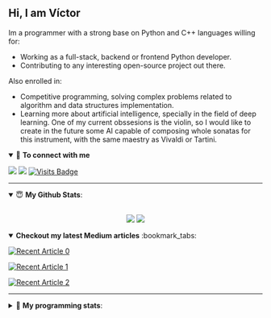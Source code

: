 ## Hi, I am Víctor

Im a programmer with a strong base on Python and C++ languages willing for:
- Working as a full-stack, backend or frontend Python developer.
- Contributing to any interesting open-source project out there.

Also enrolled in:
- Competitive programming, solving complex problems related to algorithm and data structures implementation.
- Learning more about artificial intelligence, specially in the field of deep learning. One of my current obssesions is the violin,
so I would like to create in the future some AI capable of composing whole sonatas for this instrument, with the same maestry as Vivaldi or Tartini.


<details open>
<summary>🤝 <b>To connect with me</b></summary>

<p align = "center">
 
[<img src="https://img.shields.io/badge/linkedin-%230077B5.svg?&style=for-the-badge&logo=linkedin&logoColor=white" />](https://www.linkedin.com/in/vykstorm/)
[<img src = "https://img.shields.io/badge/instagram-%23E4405F.svg?&style=for-the-badge&logo=instagram&logoColor=white">](https://www.instagram.com/stradivarius_nostalgico/)
[![Visits Badge](https://badges.pufler.dev/Vykstorm?style=for-the-badge)](https://github.com/Vykstorm)

</p>

</details>

---

<details open>
 <summary> 😇 <b>My Github Stats</b>: </summary>

<br>

<p align = "center">
  <img src = "https://github-readme-stats.vercel.app/api?username=Vykstorm&show_icons=true&theme=tokyonight&line_height=27">
  <img src = "https://github-readme-stats.vercel.app/api/top-langs/?username=Vykstorm&hide=css,java,html&theme=tokyonight">
</p>

</details>



<details open> 
 <summary><b>Checkout my latest Medium articles</b> :bookmark_tabs:</summary>
 
  <a target="_blank" href="https://github-readme-medium-recent-article.vercel.app/medium/@pratikbaitha04/0"><img src="https://github-readme-medium-recent-article.vercel.app/medium/@pratikbaitha04/0" alt="Recent Article 0"></a>

  <a target="_blank" href="https://github-readme-medium-recent-article.vercel.app/medium/@pratikbaitha04/1"><img src="https://github-readme-medium-recent-article.vercel.app/medium/@pratikbaitha04/1" alt="Recent Article 1"></a>

  <a target="_blank" href="https://github-readme-medium-recent-article.vercel.app/medium/@pratikbaitha04/2"><img src="https://github-readme-medium-recent-article.vercel.app/medium/@pratikbaitha04/2" alt="Recent Article 2"></a>

</details>

---

<details> 
 <summary>🤖 <b>My programming stats</b>: </summary>
<br>

<!--START_SECTION:waka-->
**I'm an Early 🐤** 

```text
🌞 Morning    108 commits    ████░░░░░░░░░░░░░░░░░░░░░   17.36% 
🌆 Daytime    205 commits    ████████░░░░░░░░░░░░░░░░░   32.96% 
🌃 Evening    224 commits    █████████░░░░░░░░░░░░░░░░   36.01% 
🌙 Night      85 commits     ███░░░░░░░░░░░░░░░░░░░░░░   13.67%

```
📅 **I'm Most Productive on Sunday** 

```text
Monday       67 commits     ██░░░░░░░░░░░░░░░░░░░░░░░   10.77% 
Tuesday      90 commits     ███░░░░░░░░░░░░░░░░░░░░░░   14.47% 
Wednesday    73 commits     ███░░░░░░░░░░░░░░░░░░░░░░   11.74% 
Thursday     95 commits     ███░░░░░░░░░░░░░░░░░░░░░░   15.27% 
Friday       77 commits     ███░░░░░░░░░░░░░░░░░░░░░░   12.38% 
Saturday     108 commits    ████░░░░░░░░░░░░░░░░░░░░░   17.36% 
Sunday       112 commits    ████░░░░░░░░░░░░░░░░░░░░░   18.01%

```


📊 **This Week I Spent My Time On** 

```text
💬 Programming Languages: 
Markdown                 42 mins             ████████████░░░░░░░░░░░░░   47.61% 
Python                   31 mins             ████████░░░░░░░░░░░░░░░░░   35.25% 
YAML                     13 mins             ███░░░░░░░░░░░░░░░░░░░░░░   15.22% 
CSS                      0 secs              ░░░░░░░░░░░░░░░░░░░░░░░░░   1.06% 
SCSS                     0 secs              ░░░░░░░░░░░░░░░░░░░░░░░░░   0.59%

```

**I Mostly Code in Jupyter Notebook** 

```text
Jupyter Notebook         11 repos            █████████████████░░░░░░░░   68.75% 
C++                      2 repos             ███░░░░░░░░░░░░░░░░░░░░░░   12.5% 
HTML                     1 repos             █░░░░░░░░░░░░░░░░░░░░░░░░   6.25% 
Python                   1 repos             █░░░░░░░░░░░░░░░░░░░░░░░░   6.25% 
JavaScript               1 repos             █░░░░░░░░░░░░░░░░░░░░░░░░   6.25%

```



<!--END_SECTION:waka-->

</details>
